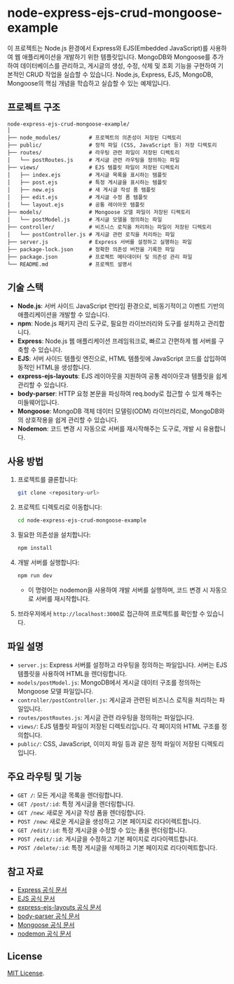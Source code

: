 # node-express-ejs-crud-mongoose-example

이 프로젝트는 Node.js 환경에서 Express와 EJS(Embedded JavaScript)를 사용하여 웹 애플리케이션을 개발하기 위한 템플릿입니다. MongoDB와 Mongoose를 추가하여 데이터베이스를 관리하고, 게시글의 생성, 수정, 삭제 및 조회 기능을 구현하여 기본적인 CRUD 작업을 실습할 수 있습니다. Node.js, Express, EJS, MongoDB, Mongoose의 핵심 개념을 학습하고 실습할 수 있는 예제입니다.


## 프로젝트 구조

```plaintext
node-express-ejs-crud-mongoose-example/
│
├── node_modules/         # 프로젝트의 의존성이 저장된 디렉토리
├── public/               # 정적 파일 (CSS, JavaScript 등) 저장 디렉토리
├── routes/               # 라우팅 관련 파일이 저장된 디렉토리
│   └── postRoutes.js     # 게시글 관련 라우팅을 정의하는 파일
├── views/                # EJS 템플릿 파일이 저장된 디렉토리
│   ├── index.ejs         # 게시글 목록을 표시하는 템플릿
│   ├── post.ejs          # 특정 게시글을 표시하는 템플릿
│   ├── new.ejs           # 새 게시글 작성 폼 템플릿
│   ├── edit.ejs          # 게시글 수정 폼 템플릿
│   └── layout.ejs        # 공통 레이아웃 템플릿
├── models/               # Mongoose 모델 파일이 저장된 디렉토리
│   └── postModel.js      # 게시글 모델을 정의하는 파일
├── controller/           # 비즈니스 로직을 처리하는 파일이 저장된 디렉토리
│   └── postController.js # 게시글 관련 로직을 처리하는 파일
├── server.js             # Express 서버를 설정하고 실행하는 파일
├── package-lock.json     # 정확한 의존성 버전을 기록한 파일
├── package.json          # 프로젝트 메타데이터 및 의존성 관리 파일
└── README.md             # 프로젝트 설명서
```

## 기술 스택

- **Node.js**: 서버 사이드 JavaScript 런타임 환경으로, 비동기적이고 이벤트 기반의 애플리케이션을 개발할 수 있습니다.
- **npm**: Node.js 패키지 관리 도구로, 필요한 라이브러리와 도구를 설치하고 관리합니다.
- **Express**: Node.js 웹 애플리케이션 프레임워크로, 빠르고 간편하게 웹 서버를 구축할 수 있습니다.
- **EJS**: 서버 사이드 템플릿 엔진으로, HTML 템플릿에 JavaScript 코드를 삽입하여 동적인 HTML을 생성합니다.
- **express-ejs-layouts**: EJS 레이아웃을 지원하여 공통 레이아웃과 템플릿을 쉽게 관리할 수 있습니다.
- **body-parser**: HTTP 요청 본문을 파싱하여 req.body로 접근할 수 있게 해주는 미들웨어입니다.
- **Mongoose**: MongoDB 객체 데이터 모델링(ODM) 라이브러리로, MongoDB와의 상호작용을 쉽게 관리할 수 있습니다.
- **Nodemon**: 코드 변경 시 자동으로 서버를 재시작해주는 도구로, 개발 시 유용합니다.

## 사용 방법

1. 프로젝트를 클론합니다:

   ```bash
   git clone <repository-url>

   ```

2. 프로젝트 디렉토리로 이동합니다:

   ```bash
   cd node-express-ejs-crud-mongoose-example

   ```

3. 필요한 의존성을 설치합니다:

   ```bash
   npm install

   ```

4. 개발 서버를 실행합니다:

   ```bash
   npm run dev

   ```

   - 이 명령어는 nodemon을 사용하여 개발 서버를 실행하며, 코드 변경 시 자동으로 서버를 재시작합니다.

5. 브라우저에서 `http://localhost:3000`로 접근하여 프로젝트를 확인할 수 있습니다.

## 파일 설명

- `server.js`: Express 서버를 설정하고 라우팅을 정의하는 파일입니다. 서버는 EJS 템플릿을 사용하여 HTML을 렌더링합니다.
- `models/postModel.js`: MongoDB에서 게시글 데이터 구조를 정의하는 Mongoose 모델 파일입니다.
- `controller/postController.js`: 게시글과 관련된 비즈니스 로직을 처리하는 파일입니다.
- `routes/postRoutes.js`: 게시글 관련 라우팅을 정의하는 파일입니다.
- `views/`: EJS 템플릿 파일이 저장된 디렉토리입니다. 각 페이지의 HTML 구조를 정의합니다.
- `public/`: CSS, JavaScript, 이미지 파일 등과 같은 정적 파일이 저장된 디렉토리입니다.

## 주요 라우팅 및 기능

- `GET /`: 모든 게시글 목록을 렌더링합니다.
- `GET /post/:id`: 특정 게시글을 렌더링합니다.
- `GET /new`: 새로운 게시글 작성 폼을 렌더링합니다.
- `POST /new`: 새로운 게시글을 생성하고 기본 페이지로 리다이렉트합니다.
- `GET /edit/:id`: 특정 게시글을 수정할 수 있는 폼을 렌더링합니다.
- `POST /edit/:id`: 게시글을 수정하고 기본 페이지로 리다이렉트합니다.
- `POST /delete/:id`: 특정 게시글을 삭제하고 기본 페이지로 리다이렉트합니다.

## 참고 자료

- [Express 공식 문서](https://expressjs.com/)
- [EJS 공식 문서](https://www.npmjs.com/package/ejs)
- [express-ejs-layouts 공식 문서](https://www.npmjs.com/package/express-ejs-layouts)
- [body-parser 공식 문서](https://www.npmjs.com/package/body-parser)
- [Mongoose 공식 문서](https://mongoosejs.com/)
- [nodemon 공식 문서](https://www.npmjs.com/package/nodemon)

## License

[MIT License](LICENSE).